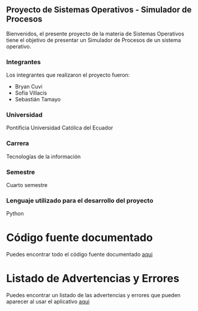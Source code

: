 ## Proyecto de Sistemas Operativos - Simulador de Procesos

Bienvenidos, el presente proyecto de la materia de Sistemas Operativos tiene el objetivo de presentar un Simulador de Procesos de un sistema operativo.

### Integrantes

Los integrantes que realizaron el proyecto fueron:

- Bryan Cuvi
- Sofía Villacís
- Sebastián Tamayo

### Universidad

Pontificia Universidad Católica del Ecuador

### Carrera

Tecnologías de la información

### Semestre

Cuarto semestre

### Lenguaje utilizado para el desarrollo del proyecto

Python

# Código fuente documentado

Puedes encontrar todo el código fuente documentado [aqui](https://thesteppenwolf.github.io/Proyecto-Sistemas-Operativos-Simulador-de-Procesos/ProyectoSO.html)

# Listado de Advertencias y Errores

Puedes encontrar un listado de las advertencias y errores que pueden aparecer al usar el aplicativo [aqui](https://github.com/TheSteppenwolf/Proyecto-Sistemas-Operativos-Simulador-de-Procesos/blob/main/Advertencias%20y%20errores.md)

